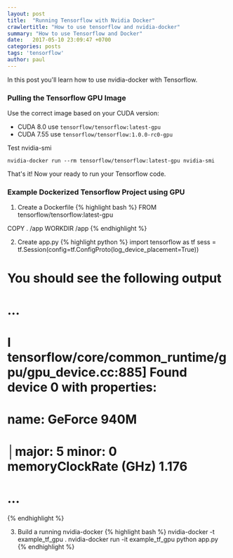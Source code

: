 ```yaml
---
layout: post
title:  "Running Tensorflow with Nvidia Docker"
crawlertitle: "How to use tensorflow and nvidia-docker"
summary: "How to use Tensorflow and Docker"
date:   2017-05-10 23:09:47 +0700
categories: posts
tags: 'tensorflow'
author: paul
---
```


In this post you'll learn how to use nvidia-docker with Tensorflow.

### Pulling the Tensorflow GPU Image

Use the correct image based on your CUDA version:

- CUDA 8.0 use `tensorflow/tensorflow:latest-gpu`
- CUDA 7.55 use `tensorflow/tensorflow:1.0.0-rc0-gpu`

Test nvidia-smi
```
nvidia-docker run --rm tensorflow/tensorflow:latest-gpu nvidia-smi
```

That's it! Now your ready to run your Tensorflow code.

### Example Dockerized Tensorflow Project using GPU

1) Create a Dockerfile
{% highlight bash %}
FROM tensorflow/tensorflow:latest-gpu

COPY . /app
WORKDIR /app
{% endhighlight  %}

2) Create app.py
{% highlight python %}
import tensorflow as tf
sess = tf.Session(config=tf.ConfigProto(log_device_placement=True))

# You should see the following output
# ...
# I tensorflow/core/common_runtime/gpu/gpu_device.cc:885] Found device 0 with properties:
# name: GeForce 940M
# │major: 5 minor: 0 memoryClockRate (GHz) 1.176
# ...
{% endhighlight  %}

3) Build a running nvidia-docker
{% highlight bash %}
nvidia-docker -t example_tf_gpu .
nvidia-docker run -it example_tf_gpu python app.py
{% endhighlight  %}
